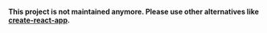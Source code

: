 **This project is not maintained anymore. Please use other alternatives like [create-react-app](https://github.com/facebook/create-react-app).**
